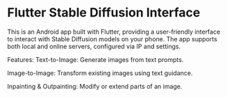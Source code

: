 # Flutter Stable Diffusion Interface
This is an Android app built with Flutter, providing a user-friendly interface to interact with Stable Diffusion models on your phone. The app supports both local and online servers, configured via IP and settings.

Features:
Text-to-Image: Generate images from text prompts.

Image-to-Image: Transform existing images using text guidance.

Inpainting & Outpainting: Modify or extend parts of an image.
